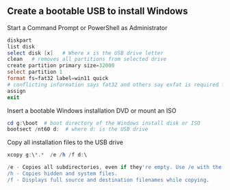## Create a bootable USB to install Windows

Start a Command Prompt or PowerShell as Administrator 
```powershell
diskpart
list disk
select disk [x]   # Where x is the USB drive letter
clean   # removes all partitions from selected drive
create partition primary size=32000
select partition 1
format fs=fat32 label=win11 quick
# conflicting information says fat32 and others say exfat is required for UEFI boot
assign
exit
```

Insert a bootable Windows installation DVD or mount an ISO

```powershell
cd g:\boot  # boot directory of the Windows install disk or ISO
bootsect /nt60 d:  # where d: is the USB drive
```

Copy all installation files to the USB drive
```PowerShell
xcopy g:\*.*  /e /h /f d:\

/e - Copies all subdirectories, even if they're empty. Use /e with the /s and /t command-line options.
/h - Copies hidden and system files.
/f - Displays full source and destination filenames while copying.
```
